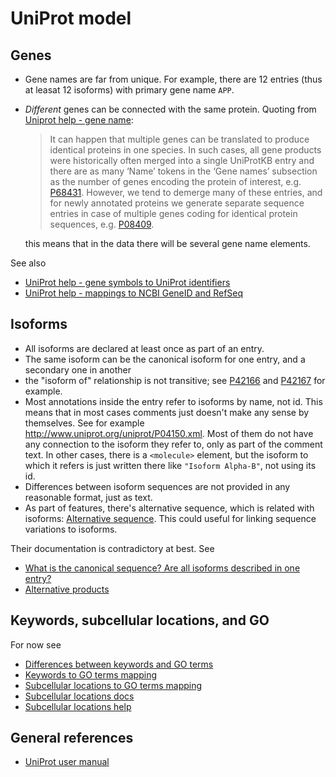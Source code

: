 # UniProt model

## Genes

- Gene names are far from unique. For example, there are 12 entries (thus at leasat 12 isoforms) with primary gene name `APP`.
- *Different* genes can be connected with the same protein. Quoting from [Uniprot help - gene name](http://www.uniprot.org/help/gene_name):

    > It can happen that multiple genes can be translated to produce identical proteins in one species. In such cases, all gene products were historically often merged into a single UniProtKB entry and there are as many ‘Name’ tokens in the ‘Gene names’ subsection as the number of genes encoding the protein of interest, e.g. [P68431](http://www.uniprot.org/uniprot/P68431#names_and_taxonomy). However, we tend to demerge many of these entries, and for newly annotated proteins we generate separate sequence entries in case of multiple genes coding for identical protein sequences, e.g. [P08409](http://www.uniprot.org/uniprot/?query=replaces:P08409).

    this means that in the data there will be several gene name elements.

See also

- [UniProt help - gene symbols to UniProt identifiers](http://www.uniprot.org/help/gene_symbol_mapping)
- [UniProt help - mappings to NCBI GeneID and RefSeq ](http://www.uniprot.org/help/ncbi_mappings)

## Isoforms

- All isoforms are declared at least once as part of an entry.
- The same isoform can be the canonical isoform for one entry, and a secondary one in another
- the "isoform of" relationship is not transitive; see [P42166](http://www.uniprot.org/uniprot/P42166#sequences) and [P42167](http://www.uniprot.org/uniprot/P42167#sequences) for example.
- Most annotations inside the entry refer to isoforms by name, not id. This means that in most cases comments just doesn't make any sense by themselves. See for example http://www.uniprot.org/uniprot/P04150.xml. Most of them do not have any connection to the isoform they refer to, only as part of the comment text. In other cases, there is a `<molecule>` element, but the isoform to which it refers is just written there like `"Isoform Alpha-B"`, not using its id.
- Differences between isoform sequences are not provided in any reasonable format, just as text.
- As part of features, there's alternative sequence, which is related with isoforms: [Alternative sequence](http://www.uniprot.org/help/alternative_products). This could useful for linking sequence variations to isoforms.

Their documentation is contradictory at best. See

- [What is the canonical sequence? Are all isoforms described in one entry?](http://www.uniprot.org/help/canonical_and_isoforms)
- [Alternative products](http://www.uniprot.org/help/alternative_products)

## Keywords, subcellular locations, and GO

For now see

- [Differences between keywords and GO terms](http://www.uniprot.org/help/keywords_vs_go)
- [Keywords to GO terms mapping](http://geneontology.org/external2go/uniprotkb_kw2go)
- [Subcellular locations to GO terms mapping](http://geneontology.org/external2go/uniprotkb_sl2go)
- [Subcellular locations docs](http://www.uniprot.org/docs/subcell)
- [Subcellular locations help](http://www.uniprot.org/help/subcellular_location)

## General references

- [UniProt user manual](ftp://ftp.uniprot.org/pub/databases/uniprot/current_release/knowledgebase/complete/docs/userman.htm)
